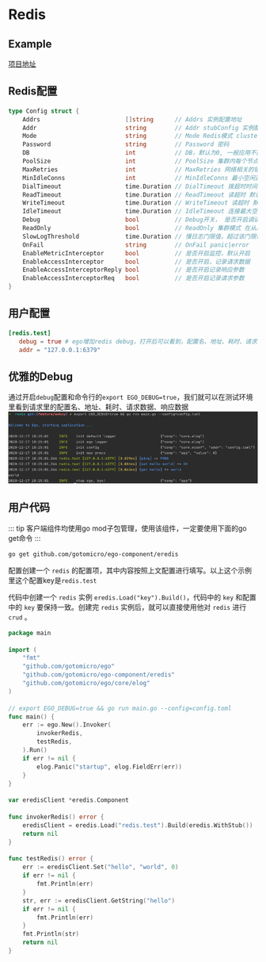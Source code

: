 # Redis
## Example
[项目地址](https://github.com/gotomicro/ego-component/tree/master/eredis/examples/redis)

## Redis配置
```go
type Config struct {
	Addrs                        []string      // Addrs 实例配置地址
	Addr                         string        // Addr stubConfig 实例配置地址
	Mode                         string        // Mode Redis模式 cluster|stub
	Password                     string        // Password 密码
	DB                           int           // DB，默认为0, 一般应用不推荐使用DB分片
	PoolSize                     int           // PoolSize 集群内每个节点的最大连接池限制 默认每个CPU10个连接
	MaxRetries                   int           // MaxRetries 网络相关的错误最大重试次数 默认8次
	MinIdleConns                 int           // MinIdleConns 最小空闲连接数
	DialTimeout                  time.Duration // DialTimeout 拨超时时间
	ReadTimeout                  time.Duration // ReadTimeout 读超时 默认3s
	WriteTimeout                 time.Duration // WriteTimeout 读超时 默认3s
	IdleTimeout                  time.Duration // IdleTimeout 连接最大空闲时间，默认60s, 超过该时间，连接会被主动关闭
	Debug                        bool          // Debug开关， 是否开启调试，默认不开启，开启后并加上export EGO_DEBUG=true，可以看到每次请求，配置名、地址、耗时、请求数据、响应数据
	ReadOnly                     bool          // ReadOnly 集群模式 在从属节点上启用读模式
	SlowLogThreshold             time.Duration // 慢日志门限值，超过该门限值的请求，将被记录到慢日志中
	OnFail                       string        // OnFail panic|error
	EnableMetricInterceptor      bool          // 是否开启监控，默认开启
	EnableAccessInterceptor      bool          // 是否开启，记录请求数据
	EnableAccessInterceptorReply bool          // 是否开启记录响应参数
	EnableAccessInterceptorReq   bool          // 是否开启记录请求参数
}
```

## 用户配置
```toml
[redis.test]
   debug = true # ego增加redis debug，打开后可以看到，配置名、地址、耗时、请求数据、响应数据
   addr = "127.0.0.1:6379"
```


## 优雅的Debug
通过开启``debug``配置和命令行的``export EGO_DEBUG=true``，我们就可以在测试环境里看到请求里的配置名、地址、耗时、请求数据、响应数据
![image](../../images/client-redis.png)


## 用户代码
::: tip
客户端组件均使用go mod子包管理，使用该组件，一定要使用下面的go get命令
:::

```bash
go get github.com/gotomicro/ego-component/eredis
```

配置创建一个 ``redis`` 的配置项，其中内容按照上文配置进行填写。以上这个示例里这个配置key是``redis.test``

代码中创建一个 ``redis`` 实例 ``eredis.Load("key").Build()``，代码中的 ``key`` 和配置中的 ``key`` 要保持一致。创建完 ``redis`` 实例后，就可以直接使用他对 ``redis`` 进行 ``crud`` 。


```go
package main
     
import (
    "fmt"
    "github.com/gotomicro/ego"
    "github.com/gotomicro/ego-component/eredis"
    "github.com/gotomicro/ego/core/elog"
)

// export EGO_DEBUG=true && go run main.go --config=config.toml
func main() {
    err := ego.New().Invoker(
        invokerRedis,
        testRedis,
    ).Run()
    if err != nil {
        elog.Panic("startup", elog.FieldErr(err))
    }
}

var eredisClient *eredis.Component

func invokerRedis() error {
    eredisClient = eredis.Load("redis.test").Build(eredis.WithStub())
    return nil
}

func testRedis() error {
    err := eredisClient.Set("hello", "world", 0)
    if err != nil {
        fmt.Println(err)
    }
    str, err := eredisClient.GetString("hello")
    if err != nil {
        fmt.Println(err)
    }
    fmt.Println(str)
    return nil
}
```

<Vssue title="Client-redis" />
